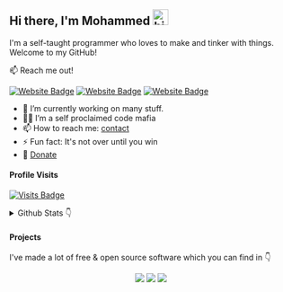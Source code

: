 ## Hi there, I'm Mohammed <img src="./wave.gif" width="28" height="28" alt="hi" />

I'm a self-taught programmer who loves to make and tinker with things. Welcome to my GitHub!

📫 Reach me out!

[![Website Badge](./images/Website.svg)](https://mohammedshajahan7.github.io/)
[![Website Badge](./images/Blog.svg)](https://mohammedsh.xyz)
[![Website Badge](./images/Project.svg)](https://mohammedsh.xyz/projects)

- 🔭 I’m currently working on many stuff.
- 🥷🏻 I’m a self proclaimed code mafia
- 📫 How to reach me: [contact](https://mohammedsh.xyz/about#contact)
- ⚡ Fun fact: It's not over until you win
- 💸 [Donate](https://mohammedsh.xyz/donate)
<!-- - ⚡ Fun fact: I play games and learning martial arts very often. -->

<!-- ### Social

[![Mastodon](./images/Mastodon.svg)](https://fosstodon.org/@MohammedShajahan7)
[![Twitter](./images/Twitter.svg)](https://twitter.com/mhdZhHan)
[![Instagram](./images/Instagram.svg)](https://instagram.com/mhd__zh_han)
[![Telegram](./images/Telegram.svg)](https://t.me/mhdZhHan) -->

#### Profile Visits

[![Visits Badge](https://badges.pufler.dev/visits/mhdZhHan/mhdZhHan)](https://badges.pufler.dev)

<details>
<summary>
  Github Stats 👇
</summary>

![mhDZhHan's Stats](https://github-readme-stats.vercel.app/api?username=mhDZhHan&theme=dark&show_icons=true&hide_border=true&count_private=true)

</details>

#### Projects

I've made a lot of free & open source software which you can find in 👇

<p align="center">
    <a href="https://mohammedsh.xyz/projects/" target="_blank"><img src="./images/Project.svg"/></a>
    <a href="https://github.com/mhdZhHan" target="_blank"><img src="./images/Github.svg"/></a>
    <a href="https://gitlab.com/mhdZhHan" target="_blank"><img src="./images/Gitlab.svg"/></a>
</p>
